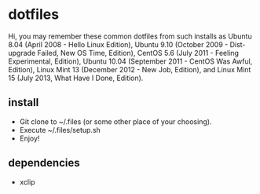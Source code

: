 dotfiles
========

Hi, you may remember these common dotfiles from such installs as Ubuntu 8.04 (April 2008 - Hello Linux Edition), Ubuntu 9.10 (October 2009 - Dist-upgrade Failed, New OS Time, Edition), CentOS 5.6 (July 2011 - Feeling Experimental, Edition), Ubuntu 10.04 (September 2011 - CentOS Was Awful, Edition), Linux Mint 13 (December 2012 - New Job, Edition), and Linux Mint 15 (July 2013, What Have I Done, Edition).

install
-------

- Git clone to ~/.files (or some other place of your choosing).
- Execute ~/.files/setup.sh
- Enjoy!

dependencies
------------

- xclip
